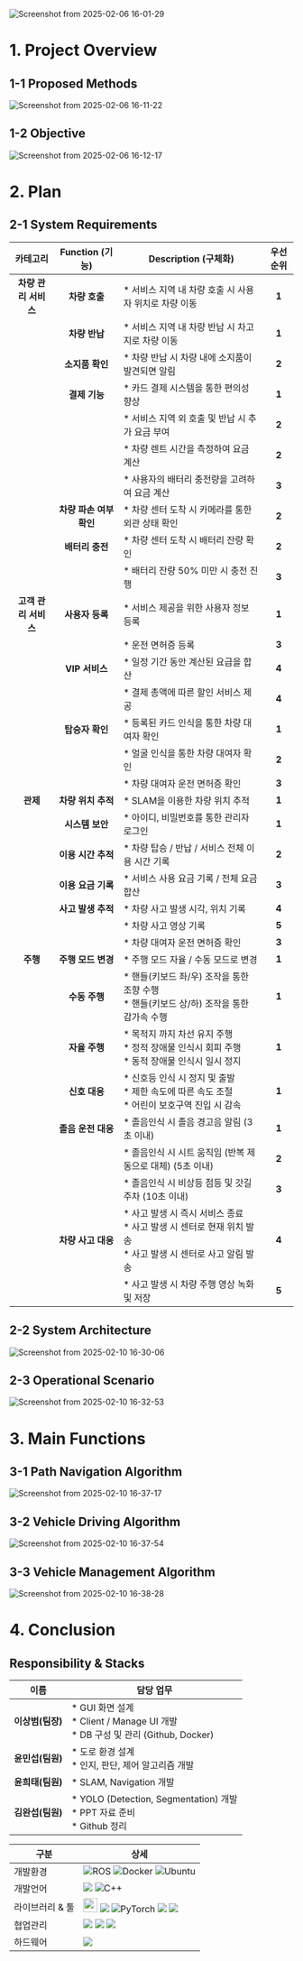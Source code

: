 ![Screenshot from 2025-02-06 16-01-29](https://github.com/user-attachments/assets/077491d6-eea7-4a83-9a59-08c4317cf4e4)

# 1. Project Overview
## 1-1 Proposed Methods
![Screenshot from 2025-02-06 16-11-22](https://github.com/user-attachments/assets/0d99c3e1-b1d6-4a85-be17-7f9ac53fd41e)

## 1-2 Objective
![Screenshot from 2025-02-06 16-12-17](https://github.com/user-attachments/assets/3ff51152-cf4b-4e67-8f0b-28de3c46896c)

# 2. Plan
## 2-1 System Requirements
|카테고리|Function (기능)|Description (구체화)|우선순위|
|:---:|:---:|---|:---:|
|**차량 관리 서비스**|**차량 호출**|* 서비스 지역 내 차량 호출 시 사용자 위치로 차량 이동|**1**|
||**차량 반납**|* 서비스 지역 내 차량 반납 시 차고지로 차량 이동|**1**|
||**소지품 확인**|* 차량 반납 시 차량 내에 소지품이 발견되면 알림|**2**|
||**결제 기능**|* 카드 결제 시스템을 통한 편의성 향상|**1**|
|||* 서비스 지역 외 호출 및 반납 시 추가 요금 부여|**2**|
|||* 차량 렌트 시간을 측정하여 요금 계산|**2**|
|||* 사용자의 배터리 충전량을 고려하여 요금 계산|**3**|
||**차량 파손 여부 확인**|* 차량 센터 도착 시 카메라를 통한 외관 상태 확인|**2**|
||**배터리 충전**|* 차량 센터 도착 시 배터리 잔량 확인|**2**|
|||* 배터리 잔량 50% 미만 시 충전 진행|**3**|
|**고객 관리 서비스**|**사용자 등록**|* 서비스 제공을 위한 사용자 정보 등록|**1**|
|||* 운전 면허증 등록|**3**|
||**VIP 서비스**|* 일정 기간 동안 계산된 요급을 합산|**4**|
|||* 결제 총액에 따른 할인 서비스 제공|**4**|
||**탑승자 확인**|* 등록된 카드 인식을 통한 차량 대여자 확인|**1**|
|||* 얼굴 인식을 통한 차량 대여자 확인|**2**|
|||* 차량 대여자 운전 면허증 확인|**3**|
|**관제**|**차량 위치 추적**|* SLAM을 이용한 차량 위치 추적|**1**|
||**시스템 보안**|* 아이디, 비밀번호를 통한 관리자 로그인|**1**|
||**이용 시간 추적**|* 차량 탑승 / 반납 / 서비스 전체 이용 시간 기록|**2**|
||**이용 요금 기록**|* 서비스 사용 요금 기록 / 전체 요금 합산|**3**|
||**사고 발생 추적**|* 차량 사고 발생 시각, 위치 기록|**4**|
|||* 차량 사고 영상 기록|**5**|
|||* 차량 대여자 운전 면허증 확인|**3**|
|**주행**|**주행 모드 변경**|* 주행 모드 자율 / 수동 모드로 변경|**1**|
||**수동 주행**|* 핸들(키보드 좌/우) 조작을 통한 조향 수행 <br> * 핸들(키보드 상/하) 조작을 통한 감가속 수행|**1**|
||**자율 주행**|* 목적지 까지 차선 유지 주행 <br> * 정적 장애물 인식시 회피 주행 <br> * 동적 장애물 인식시 일시 정지|**1**|
||**신호 대응**|* 신호등 인식 시 정지 및 출발 <br> * 제한 속도에 따른 속도 조절 <br> * 어린이 보호구역 진입 시 감속|**1**|
||**졸음 운전 대응**|* 졸음인식 시 졸음 경고음 알림 (3초 이내)|**1**|
|||* 졸음인식 시 시트 움직임 (반복 제동으로 대체) (5초 이내)|**2**|
|||* 졸음인식 시 비상등 점등 및 갓길 주차 (10초 이내)|**3**|
||**차량 사고 대응**|* 사고 발생 시 즉시 서비스 종료 <br> * 사고 발생 시 센터로 현재 위치 발송 <br> * 사고 발생 시 센터로 사고 알림 발송|**4**|
|||* 사고 발생 시 차량 주행 영상 녹화 및 저장|**5**|

## 2-2 System Architecture
![Screenshot from 2025-02-10 16-30-06](https://github.com/user-attachments/assets/255a2822-a079-496f-8560-4d76ba028e86)

## 2-3 Operational Scenario
![Screenshot from 2025-02-10 16-32-53](https://github.com/user-attachments/assets/57702547-ba5f-413d-8707-3979734ee67b)

# 3. Main Functions
## 3-1 Path Navigation Algorithm
![Screenshot from 2025-02-10 16-37-17](https://github.com/user-attachments/assets/0fe8fdab-8700-4cf6-8612-1b8d2ba74274)

## 3-2 Vehicle Driving Algorithm
![Screenshot from 2025-02-10 16-37-54](https://github.com/user-attachments/assets/aa03fa29-059b-4dc4-ab47-c9e1b6fb73a5)

## 3-3 Vehicle Management Algorithm
![Screenshot from 2025-02-10 16-38-28](https://github.com/user-attachments/assets/a32f0f59-ea6c-4785-b7da-6b99f0672d34)

# 4. Conclusion
## Responsibility & Stacks
|이름|담당 업무|
|:---:|---|
|**이상범(팀장)**| * GUI 화면 설계 <br> * Client / Manage UI 개발 <br> * DB 구성 및 관리 (Github, Docker)|
|**윤민섭(팀원)**| * 도로 환경 설계 <br> * 인지, 판단, 제어 알고리즘 개발|
|**윤희태(팀원)**| * SLAM, Navigation 개발|
|**김완섭(팀원)**| * YOLO (Detection, Segmentation) 개발 <br> * PPT 자료 준비 <br> * Github 정리|

|구분|상세|
|------|----------------------|
|개발환경|![ROS](https://img.shields.io/badge/ROS2(JAZZY)-%230A0FF9.svg?style=for-the-badge&logo=ROS2(JAZZY)&logoColor=white) ![Docker](https://img.shields.io/badge/docker-%230db7ed.svg?style=for-the-badge&logo=docker&logoColor=white) ![Ubuntu](https://img.shields.io/badge/Ubuntu24.04-E95420?style=for-the-badge&logo=ubuntu&logoColor=white)|
|개발언어|<img src="https://img.shields.io/badge/Python-3776AB?style=for-the-badge&logo=Python&logoColor=white"> ![C++](https://img.shields.io/badge/c++-%2300599C.svg?style=for-the-badge&logo=c%2B%2B&logoColor=white) |
|라이브러리 & 툴|<img src="https://github.com/user-attachments/assets/5f8d52f1-1b12-4075-a59d-a641c01ad558" style="width: 150x; height: 25px;"> <img src="https://img.shields.io/badge/OpenCV-5C3EE8?style=for-the-badge&logo=OpenCV&logoColor=white" /> ![PyTorch](https://img.shields.io/badge/PyTorch-%23EE4C2C.svg?style=for-the-badge&logo=PyTorch&logoColor=white) <img src="https://img.shields.io/badge/PyQt5-41CD52?style=for-the-badge&logo=Qt&logoColor=white"> <img src="https://img.shields.io/badge/MySQL-4479A1?style=for-the-badge&logo=MySQL&logoColor=white">|
|협업관리|<img src="https://img.shields.io/badge/GitHub-181717?style=for-the-badge&logo=GitHub&logoColor=white"/> <img src="https://img.shields.io/badge/Jira-0052CC?style=for-the-badge&logo=Jira&logoColor=white"/> <img src="https://img.shields.io/badge/Confluence-172B4D?style=for-the-badge&logo=Confluence&logoColor=white"/>|
|하드웨어|<img src="https://img.shields.io/badge/Raspberry Pi-A22846?style=for-the-badge&logo=Raspberry Pi&logoColor=white">
